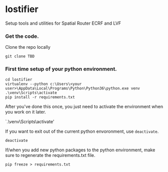 # lostifier
Setup tools and utilities for Spatial Router ECRF and LVF

### Get the code.
Clone the repo locally

`git clone TBD`


### First time setup of your python environment.  
`cd lostifier`  
`virtualenv --python c:\Users\<your user>\AppData\Local\Programs\Python\Python36\python.exe venv`  
`.\venv\Scripts\activate`  
`pip install -r requirements.txt`

After you've done this once, you just need to activate the environment when you work on it later.

`.\venv\Scripts\activate'

If you want to exit out of the current python envoronment, use `deactivate`.

`deactivate`

If/when you add new python packages to the python environment, make sure to regenerate the requirements.txt file.

`pip freeze > requirements.txt`

